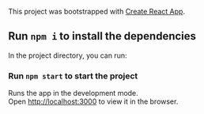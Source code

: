 This project was bootstrapped with [Create React App](https://github.com/facebook/create-react-app).

## Run `npm i` to install the dependencies

In the project directory, you can run:

### Run `npm start` to start the project

Runs the app in the development mode.<br />
Open [http://localhost:3000](http://localhost:3000) to view it in the browser.
